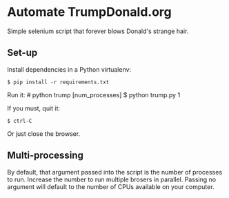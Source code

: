# Automate TrumpDonald.org

Simple selenium script that forever blows Donald's strange hair.

## Set-up

Install dependencies in a Python virtualenv:

    $ pip install -r requirements.txt

Run it:
    # python trump [num_processes]
    $ python trump.py 1

If you must, quit it:

    $ ctrl-C

Or just close the browser.

## Multi-processing

By default, that argument passed into the script is the number of processes to
run. Increase the number to run multiple brosers in parallel. Passing no
argument will default to the number of CPUs available on your computer.

